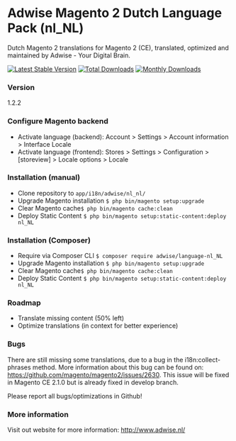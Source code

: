 # Adwise Magento 2 Dutch Language Pack (nl_NL)

Dutch Magento 2 translations for Magento 2 (CE), translated, optimized and maintained by Adwise - Your Digital Brain.

[![Latest Stable Version](https://poser.pugx.org/adwise/language-nl_nl/v/stable)](https://packagist.org/packages/adwise/language-nl_nl) [![Total Downloads](https://poser.pugx.org/adwise/language-nl_nl/downloads)](https://packagist.org/packages/adwise/language-nl_nl) [![Monthly Downloads](https://poser.pugx.org/adwise/language-nl_nl/d/monthly)](https://packagist.org/packages/adwise/language-nl_nl)

### Version
1.2.2

### Configure Magento backend
* Activate language (backend): Account > Settings > Account information > Interface Locale
* Activate language (frontend): Stores > Settings > Configuration > [storeview] > Locale options > Locale

### Installation (manual)
* Clone repository to ``app/i18n/adwise/nl_nl/`` 
* Upgrade Magento installation ``$ php bin/magento setup:upgrade``
* Clear Magento cache``$ php bin/magento cache:clean``
* Deploy Static Content ``$ php bin/magento setup:static-content:deploy nl_NL``

### Installation (Composer)
* Require via Composer CLI ``$ composer require adwise/language-nl_NL``
* Upgrade Magento installation ``$ php bin/magento setup:upgrade``
* Clear Magento cache``$ php bin/magento cache:clean``
* Deploy Static Content ``$ php bin/magento setup:static-content:deploy nl_NL``

### Roadmap
* Translate missing content (50% left)
* Optimize translations (in context for better experience)

### Bugs
There are still missing some translations, due to a bug in the i18n:collect-phrases method. More information about this bug can be found on: https://github.com/magento/magento2/issues/2630. This issue will be fixed in Magento CE 2.1.0 but is already fixed in develop branch.

Please report all bugs/optimizations in Github!

### More information
Visit out website for more information: http://www.adwise.nl/
